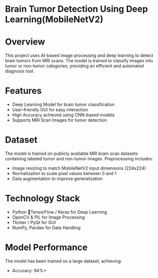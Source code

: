 # Brain Tumor Detection Using Deep Learning(MobileNetV2)

# Overview
This project uses AI-based image processing and deep learning to detect brain tumors from MRI scans. The model is trained to classify images into tumor or non-tumor categories, providing an efficient and automated diagnosis tool.

# Features
- Deep Learning Model for brain tumor classification
- User-friendly GUI for easy interaction
- High Accuracy achieved using CNN-based models
- Supports MRI Scan Images for tumor detection

# Dataset
The model is trained on publicly available MRI brain scan datasets containing labeled tumor and non-tumor images. Preprocessing includes:
* Image resizing to match MobileNetV2 input dimensions (224x224)
* Normalization to scale pixel values between 0 and 1
* Data augmentation to improve generalization

# Technology Stack
  - Python 🐍TensorFlow / Keras for Deep Learning
  - OpenCV & PIL for Image Processing
  - Tkinter / PyQt for GUI
  - NumPy, Pandas for Data Handling

# Model Performance
The model has been trained on a large dataset, achieving:
- Accuracy: 94%+




